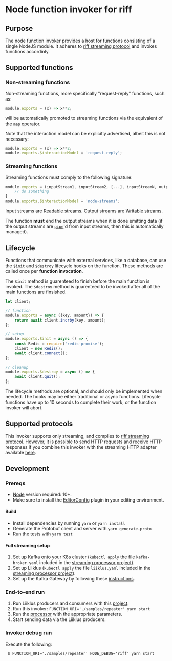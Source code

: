 # Node function invoker for riff

## Purpose

The node function invoker provides a host for functions consisting of a single NodeJS module.
It adheres to [riff streaming protocol](https://github.com/projectriff/streaming-processor) 
and invokes functions accordinly.

## Supported functions

### Non-streaming functions

Non-streaming functions, more specifically "request-reply" functions, such as:
```js
module.exports = (x) => x**2;
```
will be automatically promoted to streaming functions via the equivalent of the `map` operator.

Note that the interaction model can be explicitly advertised, albeit this is not necessary:
```js
module.exports = (x) => x**2;
module.exports.$interactionModel = 'request-reply';
```

### Streaming functions

Streaming functions must comply to the following signature:
```js
module.exports = (inputStream1, inputStream2, [...], inputStreamN, outputStream1, [...], outputStreamM) {
    // do something
}
module.exports.$interactionModel = 'node-streams';
```

Input streams are [Readable streams](https://nodejs.org/api/stream.html#stream_readable_streams).
Output streams are [Writable streams](https://nodejs.org/api/stream.html#stream_class_stream_readable).

The function **must** end the output streams when it is done emitting data 
(if the output streams are [`pipe`](https://nodejs.org/api/stream.html#stream_readable_pipe_destination_options)'d from input streams, then this is automatically managed).

## Lifecycle

Functions that communicate with external services, like a database, can use the `$init` and `$destroy` lifecycle hooks on the function.
These methods are called once per **function invocation**.

The `$init` method is guarenteed to finish before the main function is invoked.
The `$destroy` method is guarenteed to be invoked after all of the main functions are finsished.

```js
let client;

// function
module.exports = async ({key, amount}) => {
    return await client.incrby(key, amount);
};

// setup
module.exports.$init = async () => {
    const Redis = require('redis-promise');
    client = new Redis();
    await client.connect();
};

// cleanup
module.exports.$destroy = async () => {
    await client.quit();
};
```

The lifecycle methods are optional, and should only be implemented when needed.
The hooks may be either traditional or async functions.
Lifecycle functions have up to 10 seconds to complete their work, or the function invoker will abort.

## Supported protocols

This invoker supports only streaming, and complies to [riff streaming protocol](https://github.com/projectriff/streaming-processor).
However, it is possible to send HTTP requests and receive HTTP responses if you combine this invoker with the streaming HTTP adapter available [here](https://github.com/projectriff/streaming-http-adapter).

## Development

### Prereqs

 - [Node](https://nodejs.org/en/download/) version required: 10+.
 - Make sure to install the [EditorConfig](https://editorconfig.org/) plugin in your editing environment.
 
#### Build

 - Install dependencies by running `yarn` or `yarn install`
 - Generate the Protobuf client and server with `yarn generate-proto`
 - Run the tests with `yarn test`

#### Full streaming setup

1. Set up Kafka onto your K8s cluster (`kubectl apply` the file `kafka-broker.yaml` included in the [streaming processor project](https://github.com/projectriff/streaming-processor)).
1. Set up Liiklus (`kubectl apply` the file `liiklus.yaml` included in the [streaming processor project](https://github.com/projectriff/streaming-processor)).
1. Set up the Kafka Gateway by following these [instructions](https://github.com/projectriff/kafka-gateway).

### End-to-end run

1. Run Liiklus producers and consumers with this [project](https://github.com/projectriff-samples/liiklus-client).
1. Run this invoker: `FUNCTION_URI='./samples/repeater' yarn start`
1. Run the [processor](https://github.com/projectriff/streaming-processor) with the appropriate parameters.
1. Start sending data via the Liiklus producers.

### Invoker debug run

Execute the following:

```shell script
 $ FUNCTION_URI='./samples/repeater' NODE_DEBUG='riff' yarn start
```


